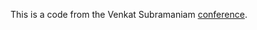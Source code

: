 This is a code from the Venkat Subramaniam [conference].

[conference]: https://www.youtube.com/watch?v=DItYExUOPeM

